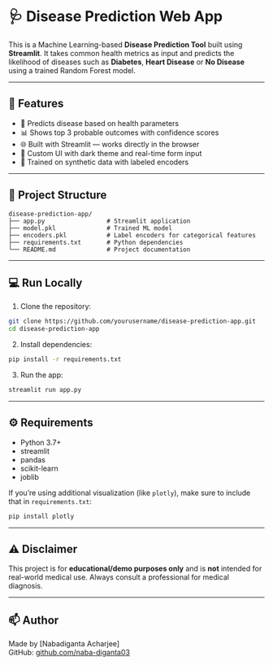 # 🩺 Disease Prediction Web App

This is a Machine Learning-based **Disease Prediction Tool** built using **Streamlit**. It takes common health metrics as input and predicts the likelihood of diseases such as **Diabetes**, **Heart Disease** or **No Disease** using a trained Random Forest model.

---

## 🚀 Features

- 🧠 Predicts disease based on health parameters
- 📊 Shows top 3 probable outcomes with confidence scores
- 🌐 Built with Streamlit — works directly in the browser
- 🎯 Custom UI with dark theme and real-time form input
- 💾 Trained on synthetic data with labeled encoders

---

## 📁 Project Structure

```
disease-prediction-app/
├── app.py                 # Streamlit application
├── model.pkl              # Trained ML model
├── encoders.pkl           # Label encoders for categorical features
├── requirements.txt       # Python dependencies
└── README.md              # Project documentation
```

---

## 💻 Run Locally

1. Clone the repository:

```bash
git clone https://github.com/yourusername/disease-prediction-app.git
cd disease-prediction-app
```

2. Install dependencies:

```bash
pip install -r requirements.txt
```

3. Run the app:

```bash
streamlit run app.py
```

---

## ⚙️ Requirements

- Python 3.7+
- streamlit
- pandas
- scikit-learn
- joblib

If you’re using additional visualization (like `plotly`), make sure to include that in `requirements.txt`:

```bash
pip install plotly
```

---


## ⚠️ Disclaimer

This project is for **educational/demo purposes only** and is **not** intended for real-world medical use. Always consult a professional for medical diagnosis.

---

## 📫 Author

Made by [Nabadiganta Acharjee]  
GitHub: [github.com/naba-diganta03](https://github.com/naba-diganta03)
